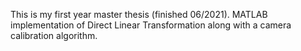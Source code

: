 This is my first year master thesis (finished 06/2021).
MATLAB implementation of Direct Linear Transformation along with a camera calibration algorithm.
